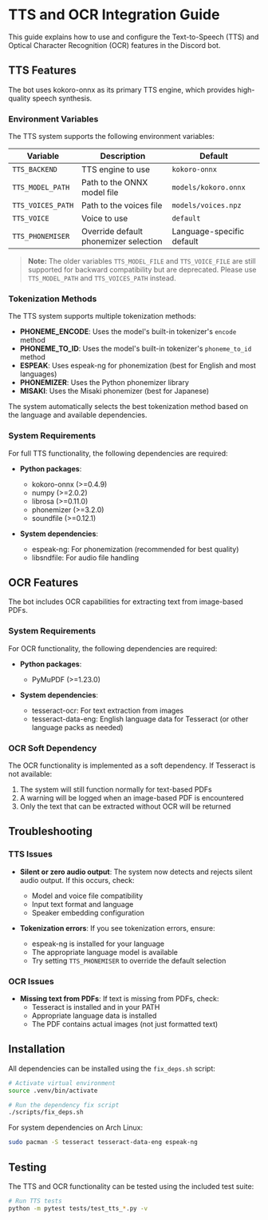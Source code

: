 # TTS and OCR Integration Guide

This guide explains how to use and configure the Text-to-Speech (TTS) and Optical Character Recognition (OCR) features in the Discord bot.

## TTS Features

The bot uses kokoro-onnx as its primary TTS engine, which provides high-quality speech synthesis.

### Environment Variables

The TTS system supports the following environment variables:

| Variable | Description | Default |
|----------|-------------|---------|
| `TTS_BACKEND` | TTS engine to use | `kokoro-onnx` |
| `TTS_MODEL_PATH` | Path to the ONNX model file | `models/kokoro.onnx` |
| `TTS_VOICES_PATH` | Path to the voices file | `models/voices.npz` |
| `TTS_VOICE` | Voice to use | `default` |
| `TTS_PHONEMISER` | Override default phonemizer selection | Language-specific default |

> **Note:** The older variables `TTS_MODEL_FILE` and `TTS_VOICE_FILE` are still supported for backward compatibility but are deprecated. Please use `TTS_MODEL_PATH` and `TTS_VOICES_PATH` instead.

### Tokenization Methods

The TTS system supports multiple tokenization methods:

- **PHONEME_ENCODE**: Uses the model's built-in tokenizer's `encode` method
- **PHONEME_TO_ID**: Uses the model's built-in tokenizer's `phoneme_to_id` method
- **ESPEAK**: Uses espeak-ng for phonemization (best for English and most languages)
- **PHONEMIZER**: Uses the Python phonemizer library
- **MISAKI**: Uses the Misaki phonemizer (best for Japanese)

The system automatically selects the best tokenization method based on the language and available dependencies.

### System Requirements

For full TTS functionality, the following dependencies are required:

- **Python packages**:
  - kokoro-onnx (>=0.4.9)
  - numpy (>=2.0.2)
  - librosa (>=0.11.0)
  - phonemizer (>=3.2.0)
  - soundfile (>=0.12.1)

- **System dependencies**:
  - espeak-ng: For phonemization (recommended for best quality)
  - libsndfile: For audio file handling

## OCR Features

The bot includes OCR capabilities for extracting text from image-based PDFs.

### System Requirements

For OCR functionality, the following dependencies are required:

- **Python packages**:
  - PyMuPDF (>=1.23.0)

- **System dependencies**:
  - tesseract-ocr: For text extraction from images
  - tesseract-data-eng: English language data for Tesseract (or other language packs as needed)

### OCR Soft Dependency

The OCR functionality is implemented as a soft dependency. If Tesseract is not available:

1. The system will still function normally for text-based PDFs
2. A warning will be logged when an image-based PDF is encountered
3. Only the text that can be extracted without OCR will be returned

## Troubleshooting

### TTS Issues

- **Silent or zero audio output**: The system now detects and rejects silent audio output. If this occurs, check:
  - Model and voice file compatibility
  - Input text format and language
  - Speaker embedding configuration

- **Tokenization errors**: If you see tokenization errors, ensure:
  - espeak-ng is installed for your language
  - The appropriate language model is available
  - Try setting `TTS_PHONEMISER` to override the default selection

### OCR Issues

- **Missing text from PDFs**: If text is missing from PDFs, check:
  - Tesseract is installed and in your PATH
  - Appropriate language data is installed
  - The PDF contains actual images (not just formatted text)

## Installation

All dependencies can be installed using the `fix_deps.sh` script:

```bash
# Activate virtual environment
source .venv/bin/activate

# Run the dependency fix script
./scripts/fix_deps.sh
```

For system dependencies on Arch Linux:

```bash
sudo pacman -S tesseract tesseract-data-eng espeak-ng
```

## Testing

The TTS and OCR functionality can be tested using the included test suite:

```bash
# Run TTS tests
python -m pytest tests/test_tts_*.py -v
```
